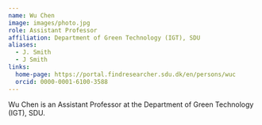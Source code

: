 ```yaml
---
name: Wu Chen
image: images/photo.jpg
role: Assistant Professor
affiliation: Department of Green Technology (IGT), SDU
aliases:
  - J. Smith
  - J Smith
links:
  home-page: https://portal.findresearcher.sdu.dk/en/persons/wuc
  orcid: 0000-0001-6100-3588
---
```


Wu Chen is an Assistant Professor at the Department of Green Technology (IGT), SDU.
